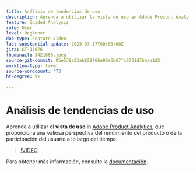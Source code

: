 ```yaml
---
title: Análisis de tendencias de uso
description: Aprenda a utilizar la vista de uso en Adobe Product Analytics, que proporciona una valiosa perspectiva del rendimiento del producto o la participación del usuario a lo largo del tiempo.
feature: Guided Analysis
role: User
level: Beginner
doc-type: Feature Video
last-substantial-update: 2023-07-17T00:00:00Z
jira: KT-13676
thumbnail: 3421666.jpeg
source-git-commit: 05e538e23ab828f66e99a6b67fc0731d7baaa1d2
workflow-type: tm+mt
source-wordcount: '73'
ht-degree: 9%

---
```



# Análisis de tendencias de uso

Aprenda a utilizar el **vista de uso** in [Adobe Product Analytics](../../adobe-product-analytics/adobe-product-analytics-overview.md), que proporciona una valiosa perspectiva del rendimiento del producto o de la participación del usuario a lo largo del tiempo.

>[!VIDEO](https://video.tv.adobe.com/v/3421666/?learn=on)

Para obtener más información, consulte la [documentación](https://experienceleague.adobe.com/docs/analytics-platform/using/guided-analysis/trends/usage.html).

